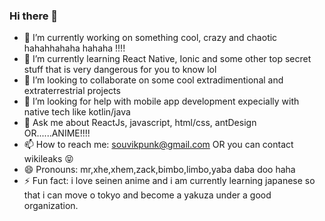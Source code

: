 ### Hi there 👋

- 🔭 I’m currently working on something cool, crazy and chaotic hahahhahaha hahaha !!!!
- 🌱 I’m currently learning React Native, Ionic and some other top secret stuff that is very dangerous for you to know lol
- 👯 I’m looking to collaborate on some cool extradimentional and extraterrestrial projects
- 🤔 I’m looking for help with mobile app development expecially with native tech like kotlin/java
- 💬 Ask me about ReactJs, javascript, html/css, antDesign OR......ANIME!!!!
- 📫 How to reach me: souvikpunk@gmail.com OR you can contact wikileaks :stuck_out_tongue_closed_eyes:
- 😄 Pronouns: mr,xhe,xhem,zack,bimbo,limbo,yaba daba doo haha
- ⚡ Fun fact: i love seinen anime and i am currently learning japanese so that i can move o tokyo and become a yakuza under a good organization. 


